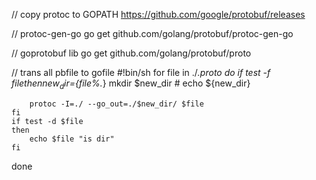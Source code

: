 // copy protoc to GOPATH
https://github.com/google/protobuf/releases

// protoc-gen-go
go get github.com/golang/protobuf/protoc-gen-go

// goprotobuf lib
go get github.com/golang/protobuf/proto

// trans all pbfile to gofile
#!bin/sh
for file in ./*.proto
do
    if test -f $file
    then
        new_dir=${file%.*}
        mkdir $new_dir
        # echo ${new_dir}

        protoc -I=./ --go_out=./$new_dir/ $file
    fi
    if test -d $file
    then
        echo $file "is dir"
    fi
done
